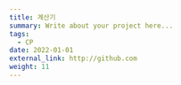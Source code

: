 ```yaml
---
title: 계산기
summary: Write about your project here...
tags:
  - CP
date: 2022-01-01
external_link: http://github.com
weight: 11
---
```

